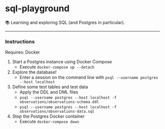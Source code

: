 # sql-playground

📚 Learning and exploring SQL (and Postgres in particular).

---

### Instructions

Requires: Docker
  
1. Start a Postgres instance using Docker Compose
    * Execute `docker-compose up --detach`
1. Explore the database!
    * Enter a session on the command line with `psql --username postgres --host localhost`
1. Define some test tables and test data
    * Apply the DDL and DML files
    * `psql --username postgres --host localhost -f observations/observations-schema.ddl` 
    * `psql --username postgres --host localhost -f observations/observations-data.sql` 
1. Stop the Postgres Docker container
    * Execute `docker-compose down`
